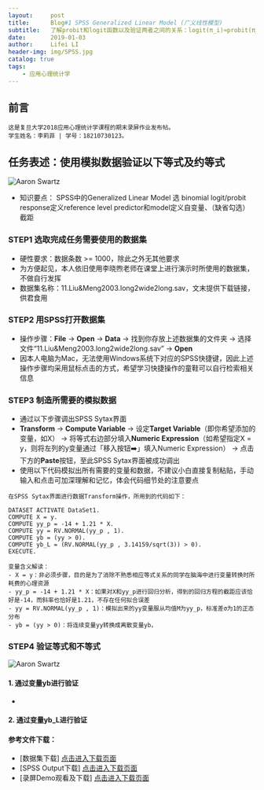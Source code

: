 ```yaml
---
layout:     post
title:      Blog#1 SPSS Generalized Linear Model (广义线性模型) 
subtitle:   了解probit和logit函数以及验证两者之间的关系：logit(π_i)≈probit(π_i)*(π/sqrt(3))
date:       2019-01-03
author:     Lifei LI
header-img: img/SPSS.jpg
catalog: true
tags:
    - 应用心理统计学
---
```


## 前言

	这是复旦大学2018应用心理统计学课程的期末录屏作业发布帖。
	学生姓名：李莉菲 | 学号：18210730123。
	
	
## 任务表述：使用模拟数据验证以下等式及约等式
![Aaron Swartz](https://raw.githubusercontent.com/lifeili96/lifeili96.github.io/master/img/equation.jpg)
- 知识要点：
  SPSS中的Generalized Linear Model
  选 binomial logit/probit
  response定义reference level
  predictor和model定义自变量、（缺省勾选）截距

### STEP1 选取完成任务需要使用的数据集
- 硬性要求：数据条数 >= 1000，除此之外无其他要求
- 为方便起见，本人依旧使用李晓煦老师在课堂上进行演示时所使用的数据集，不做自行发挥
- 数据集名称：11.Liu&Meng2003.long2wide2long.sav，文末提供下载链接，供君食用

### STEP2 用SPSS打开数据集
- 操作步骤：**File** → **Open** → **Data** → 找到你存放上述数据集的文件夹 → 选择文件“11.Liu&Meng2003.long2wide2long.sav” → **Open**
- 因本人电脑为Mac，无法使用Windows系统下对应的SPSS快捷键，因此上述操作步骤均采用鼠标点击的方式，希望学习快捷操作的童鞋可以自行检索相关信息

### STEP3 制造所需要的模拟数据
- 通过以下步骤调出SPSS Sytax界面
- **Transform** → **Compute Variable** → 设定**Target Variable**（即你希望添加的变量，如X） → 将等式右边部分填入**Numeric Expression**（如希望指定X = y，则将左列的y变量通过「移入按钮➡️」填入Numeric Expression） → 点击下方的**Paste**按钮，至此SPSS Sytax界面被成功调出
- 使用以下代码模拟出所有需要的变量和数据，不建议小白直接复制粘贴，手动输入和点击可加深理解和记忆，体会代码细节处的注意要点

```
在SPSS Sytax界面进行数据Transform操作，所用到的代码如下：

DATASET ACTIVATE DataSet1.
COMPUTE X = y.
COMPUTE yy_p = -14 + 1.21 * X.
COMPUTE yy = RV.NORMAL(yy_p , 1).
COMPUTE yb = (yy > 0).
COMPUTE yb_L = (RV.NORMAL(yy_p , 3.14159/sqrt(3)) > 0).
EXECUTE.

变量含义解读：
- X = y：非必须步骤，目的是为了消除不熟悉相应等式关系的同学在脑海中进行变量转换时所耗费的心理资源
- yy_p = -14 + 1.21 * X：如果对X和yy_p进行回归分析，得到的回归方程的截距应该恰好是-14，而斜率也恰好是1.21，不存在任何拟合误差
- yy = RV.NORMAL(yy_p , 1)：模拟出来的yy变量服从均值M为yy_p，标准差σ为1的正态分布
- yb = (yy > 0)：将连续变量yy转换成离散变量yb，
```

### STEP4 验证等式和不等式
![Aaron Swartz](https://raw.githubusercontent.com/lifeili96/lifeili96.github.io/master/img/equation.jpg)
#### 1. 通过变量**yb**进行验证
- 
#### 2. 通过变量**yb_L**进行验证

#### 参考文件下载：

- [数据集下载] 
<a href="https://pan.baidu.com/s/1O4T2Z4PneIm0iKcEcWsvog">点击进入下载页面</a>
- [SPSS Output下载]
<a href="https://github.com/BrokenCrayons/Statistics-Application/tree/master/%23Task1%20Excel%E7%9F%A9%E9%98%B5%E6%97%8B%E8%BD%AC%E5%8F%8A%E5%8F%AF%E8%A7%86%E5%8C%96%20" download="使用Excel进行矩阵旋转及可视化.xlsx">点击进入下载页面</a>
- [录屏Demo观看及下载]
<a href="https://pan.baidu.com/s/1u8NWsAivq4jOCwkV_pC8jQ">点击进入下载页面</a>
